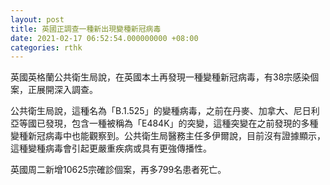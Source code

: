 ```yaml
---
layout: post
title: 英國正調查一種新出現變種新冠病毒
date: 2021-02-17 06:52:54.000000000 +08:00
categories: rthk
---
```


英國英格蘭公共衛生局說，在英國本土再發現一種變種新冠病毒，有38宗感染個案，正展開深入調查。

公共衛生局說，這種名為「B.1.525」的變種病毒，之前在丹麥、加拿大、尼日利亞等國已發現，包含一種被稱為「E484K」的突變，這種突變在之前發現的多種變種新冠病毒中也能觀察到。公共衛生局醫務主任多伊爾說，目前沒有證據顯示，這種變種病毒會引起更嚴重疾病或具有更強傳播性。

英國周二新增10625宗確診個案，再多799名患者死亡。
